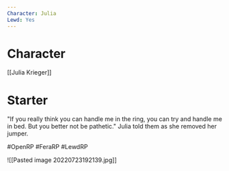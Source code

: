 ```yaml
---
Character: Julia
Lewd: Yes
---
```

# Character
[[Julia Krieger]]

# Starter
"If you really think you can handle me in the ring, you can try and handle me in bed. But you better not be pathetic." Julia told them as she removed her jumper.


#OpenRP #FeraRP #LewdRP 

![[Pasted image 20220723192139.jpg]]